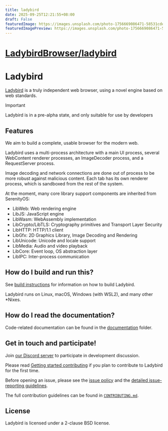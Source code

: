 ```yaml
---
title: ladybird
date: 2025-09-25T12:21:55+08:00
draft: False
featuredImage: https://images.unsplash.com/photo-1756669086471-58531cdeb0c7?ixid=M3w0NjAwMjJ8MHwxfHJhbmRvbXx8fHx8fHx8fDE3NTg3NzQwOTV8&ixlib=rb-4.1.0
featuredImagePreview: https://images.unsplash.com/photo-1756669086471-58531cdeb0c7?ixid=M3w0NjAwMjJ8MHwxfHJhbmRvbXx8fHx8fHx8fDE3NTg3NzQwOTV8&ixlib=rb-4.1.0
---
```


# [LadybirdBrowser/ladybird](https://github.com/LadybirdBrowser/ladybird)

# Ladybird

[Ladybird](https://ladybird.org) is a truly independent web browser, using a novel engine based on web standards.

> [!IMPORTANT]
> Ladybird is in a pre-alpha state, and only suitable for use by developers
>

## Features

We aim to build a complete, usable browser for the modern web.

Ladybird uses a multi-process architecture with a main UI process, several WebContent renderer processes,
an ImageDecoder process, and a RequestServer process.

Image decoding and network connections are done out of process to be more robust against malicious content.
Each tab has its own renderer process, which is sandboxed from the rest of the system.

At the moment, many core library support components are inherited from SerenityOS:

- LibWeb: Web rendering engine
- LibJS: JavaScript engine
- LibWasm: WebAssembly implementation
- LibCrypto/LibTLS: Cryptography primitives and Transport Layer Security
- LibHTTP: HTTP/1.1 client
- LibGfx: 2D Graphics Library, Image Decoding and Rendering
- LibUnicode: Unicode and locale support
- LibMedia: Audio and video playback
- LibCore: Event loop, OS abstraction layer
- LibIPC: Inter-process communication

## How do I build and run this?

See [build instructions](Documentation/BuildInstructionsLadybird.md) for information on how to build Ladybird.

Ladybird runs on Linux, macOS, Windows (with WSL2), and many other \*Nixes.

## How do I read the documentation?

Code-related documentation can be found in the [documentation](Documentation/) folder.

## Get in touch and participate!

Join [our Discord server](https://discord.gg/nvfjVJ4Svh) to participate in development discussion.

Please read [Getting started contributing](Documentation/GettingStartedContributing.md) if you plan to contribute to Ladybird for the first time.

Before opening an issue, please see the [issue policy](CONTRIBUTING.md#issue-policy) and the [detailed issue-reporting guidelines](ISSUES.md).

The full contribution guidelines can be found in [`CONTRIBUTING.md`](CONTRIBUTING.md).

## License

Ladybird is licensed under a 2-clause BSD license.
